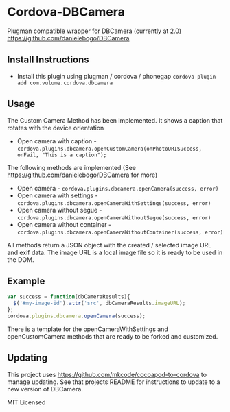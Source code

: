 Cordova-DBCamera
================

Plugman compatible wrapper for DBCamera (currently at 2.0)
https://github.com/danielebogo/DBCamera

Install Instructions
---------------------

 * Install this plugin using plugman / cordova / phonegap `cordova plugin add com.vulume.cordova.dbcamera`

Usage
-------
 The Custom Camera Method has been implemented. It shows a caption that rotates with the device orientation

 * Open camera with caption - `cordova.plugins.dbcamera.openCustomCamera(onPhotoURISuccess, onFail, "This is a caption");`

 The following methods are implemented (See https://github.com/danielebogo/DBCamera for more)

 * Open camera - `cordova.plugins.dbcamera.openCamera(success, error)`
 * Open camera with settings - `cordova.plugins.dbcamera.openCameraWithSettings(success, error)`
 * Open camera without segue - `cordova.plugins.dbcamera.openCameraWithoutSegue(success, error)`
 * Open camera without container - `cordova.plugins.dbcamera.openCameraWithoutContainer(success, error)`


All methods return a JSON object with the created / selected image URL and exif data. The image URL is a local image file so it is ready to be used in the DOM.

Example
------------

```js
var success = function(dbCameraResults){
  $('#my-image-id').attr('src', dbCameraResults.imageURL);
};
cordova.plugins.dbcamera.openCamera(success);
```

There is a template for the openCameraWithSettings and openCustomCamera methods that are ready to be forked and customized.

Updating
---------
This project uses https://github.com/mkcode/cocoapod-to-cordova to manage updating. See that projects README for instructions to update to a new version of DBCamera.

MIT Licensed

